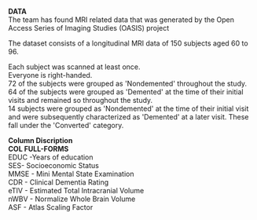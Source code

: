  **DATA** <br>
The team has found MRI related data that was generated by the Open Access Series of Imaging Studies (OASIS) project <br>

The dataset consists of a longitudinal MRI data of 150 subjects aged 60 to 96. <br>

Each subject was scanned at least once. <br>
Everyone is right-handed. <br>
72 of the subjects were grouped as 'Nondemented' throughout the study. <br>
64 of the subjects were grouped as 'Demented' at the time of their initial visits and remained so throughout the study. <br>
14 subjects were grouped as 'Nondemented' at the time of their initial visit and were subsequently characterized as 'Demented' at a later visit. These fall under the 'Converted' category. <br>


**Column Discription**
<br>
**COL	FULL-FORMS**
<br>
EDUC	-Years of education <br>
SES-	Socioeconomic Status <br>
MMSE -	Mini Mental State Examination <br>
CDR	- Clinical Dementia Rating <br>
eTIV -	Estimated Total Intracranial Volume <br>
nWBV -	Normalize Whole Brain Volume  <br>
ASF -	Atlas Scaling Factor <br>
